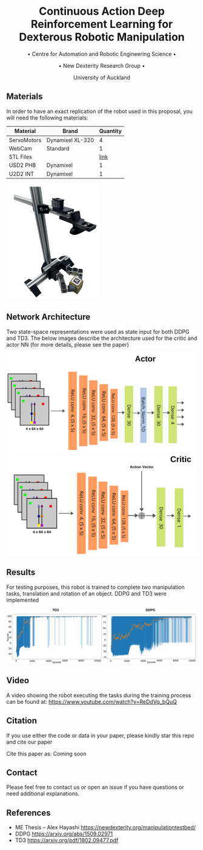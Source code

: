 <h1 align="center">
  <br>
Continuous Action Deep Reinforcement Learning for Dexterous Robotic Manipulation
  <br>
 </h1>
 
  <p align="center">
    • Centre for Automation and Robotic Engineering Science •
  </p>

  <p align="center">
    • New Dexterity Research Group •
  </p>
  
  <p align="center">
    University of Auckland
  </p>
  
  
## Materials  
In order to have an exact replication of the robot used in this proposal, you will need the following materials:

|Material      | Brand| Quantity|
|--------------|------|---------|
| ServoMotors  | Dynamixel XL-320| 4  |
| WebCam  | Standard| 1  |
| STL Files  |   | [link](https://github.com/dvalenciar/td3_ddpg_translation_rotation/tree/main/STL_FILES_FOR_3D_PRINTER)   |
| USD2 PHB|Dynamixel | 1 |
| U2D2 INT|Dynamixel | 1 |
 
 ![](https://github.com/dvalenciar/td3_ddpg_translation_rotation/blob/main/images/gripper_full.png)

## Network Architecture 
Two state-space representations were used as state input for both DDPG and TD3. The below images describe the architecture used for the critic and actor NN (for more details, please see the paper)

![](https://github.com/dvalenciar/td3_ddpg_translation_rotation/blob/main/images/actor.png)
![](https://github.com/dvalenciar/td3_ddpg_translation_rotation/blob/main/images/critic.png)



## Results
For testing purposes, this robot is trained to complete two manipulation tasks, translation and rotation of an object. DDPG and TD3 were implemented

 ![](https://github.com/dvalenciar/td3_ddpg_translation_rotation/blob/main/images/Results_vector.png)

## Video
A video showing the robot executing the tasks during the training process can be found at:
https://www.youtube.com/watch?v=ReDdVq_bQuQ

## Citation
If you use either the code or data in your paper, please kindly star this repo and cite our paper

Cite this paper as: 
Coming soon


## Contact
Please feel free to contact us or open an issue if you have questions or need additional explanations.

## References
- ME Thesis – Alex Hayashi  https://newdexterity.org/manipulationtestbed/
- DDPG https://arxiv.org/abs/1509.02971 
- TD3  https://arxiv.org/pdf/1802.09477.pdf
